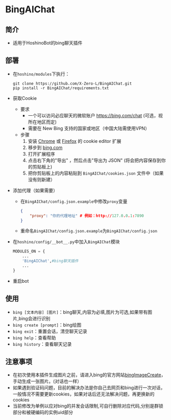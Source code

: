 # BingAIChat

## 简介

- 适用于HoshinoBot的bing聊天插件

## 部署

- 在`hoshino/modules`下执行：

    ```shell
    git clone https://github.com/X-Zero-L/BingAIChat.git
    pip install -r BingAIChat/requirements.txt
    ```

- 获取Cookie

  - 要求
    - 一个可以访问必应聊天的微软账户 <https://bing.com/chat> (可选，视所在地区而定)
    - 需要在 New Bing 支持的国家或地区（中国大陆需使用VPN）
  - 步骤
    1. 安装 [Chrome](https://chrome.google.com/webstore/detail/cookie-editor/hlkenndednhfkekhgcdicdfddnkalmdm) 或 [Firefox](https://addons.mozilla.org/en-US/firefox/addon/cookie-editor/) 的 cookie editor 扩展
    2. 移步到 [bing.com](https://bing.com)
    3. 打开扩展程序
    4. 点击右下角的"导出" ，然后点击"导出为 JSON" (将会把内容保存到你的剪贴板上)
    5. 把你剪贴板上的内容粘贴到 `BingAIChat/cookies.json` 文件中（如果没有则新建）

- 添加代理（如果需要）

  - 在`BingAIChat/config.json.example`中修改`proxy`变量

    ```json
    {
        "proxy": "你的代理地址" # 例如：http://127.0.0.1:7890
    }
    ```

  - 重命名`BingAIChat/config.json.example`为`BingAIChat/config.json`

- 在`hoshino/config/__bot__.py`中加入`BingAIChat`模块

    ```python
    MODULES_ON = {
        ...
        'BingAIChat',#bing聊天插件
        ...
    }
    ```

- 重启bot

## 使用

- `bing [文本内容] [图片]`：bing聊天,内容为必填,图片为可选,如果带有图片,bing会进行识别
- `bing create [prompt]`：bing绘图
- `bing exit`：重置会话，清空聊天记录
- `bing help`：查看帮助
- `bing history`：查看聊天记录

## 注意事项

- 在初次使用本插件生成图片之前，请进入bing的官方网站[bingImageCreate](https://www.bing.com/images/create)，手动生成一张图片。(对话也一样）
- 如果遇到验证码问题，目前的解决办法是你自己去网页和bing进行一次对话，一般情况不需要更新cookies，如果对话后还无法解决问题，再更换新的cookies
- 当前修改为单例以应对bing的并发会话限制,可自行删除对应代码,分别是群锁部分和被硬编码的实例uid部分